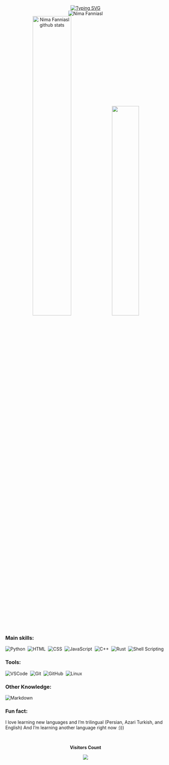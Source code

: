 <div align="center"><a href="https://git.io/typing-svg"><img src="http://readme-typing-svg.herokuapp.com?font=JetBrains+Mono+&duration=3000&pause=600&color=00BFBF&center=true&width=435&lines=Hey!+I'm+Nima+%3AD;I'm+a+Programmer+and+Full-Stack+Developer;%26+I+love+using+%26+developing+FOSS+Projects;I+can+code+in+Python%2C+C%2FC%2B%2B%2C+Front-end%2C+Rust;And+libreries+like+Django%2C+Selenium%2C+BS4+etc;You+can+Follow+me+Here%2C+%26+at+YT%2F%40smartnima;And+Also+go+to+my+website+at+smartnima.com" alt="Typing SVG" /></a></div>

<div align="center"><img height="auto" src="https://github-readme-streak-stats.herokuapp.com/?user=nimafanniasl&theme=black-ice&hide_border=true&stroke=0000&background=0D1117&ring=00bfbf&fire=00bfbf&currStreakLabel=00bfbf" alt="Nima Fanniasl" /></div>

<div align="center">  
  <img width="49%" height="auto" src="https://github-readme-stats.vercel.app/api?username=nimafanniasl&show_icons=true&count_private=true&hide_border=true&title_color=00bfbf&icon_color=00bfbf&text_color=c9d1d9&bg_color=0d1117" alt="Nima Fanniasl github stats" /> 
  <img width="41%" height="auto" src="https://github-readme-stats.vercel.app/api/top-langs/?username=nimafanniasl&layout=compact&hide_border=true&title_color=00bfbf&text_color=00bfbf&bg_color=0d1117" />
</div>

### Main skills:

![Python](https://img.shields.io/badge/-Python-0D1117?style=for-the-badge&logo=Python&labelColor=0D1117)&nbsp;
![HTML](https://img.shields.io/badge/-HTML-0D1117?style=for-the-badge&logo=html5&labelColor=0D1117)&nbsp;
![CSS](https://img.shields.io/badge/-CSS-0D1117?style=for-the-badge&logo=CSS3&logoColor=1572B6&labelColor=0D1117)&nbsp;
![JavaScript](https://img.shields.io/badge/-JavaScript-0D1117?style=for-the-badge&logo=javascript&labelColor=0D1117&textColor=0D1117)&nbsp;
![C++](https://img.shields.io/badge/-C++-0D1117?style=for-the-badge&logo=cplusplus&labelColor=0D1117)&nbsp;
![Rust](https://img.shields.io/badge/-Rust-0D1117?style=for-the-badge&logo=rust&logoColor=f70000&labelColor=0D1117)&nbsp;
![Shell Scripting](https://img.shields.io/badge/-Shell%20Scripting-0D1117?style=for-the-badge&logo=gnometerminal&labelColor=0D1117)&nbsp;

### Tools:

![VSCode](https://img.shields.io/badge/-VSCode-0D1117?style=for-the-badge&logo=visualstudiocode&logoColor=007ACC&labelColor=0D1117)&nbsp;
![Git](https://img.shields.io/badge/-Git-0D1117?style=for-the-badge&logo=git&labelColor=0D1117)&nbsp;
![GitHub](https://img.shields.io/badge/-GitHub-0D1117?style=for-the-badge&logo=github&labelColor=0D1117)&nbsp;
![Linux](https://img.shields.io/badge/-linux-0D1117?style=for-the-badge&logo=linux&labelColor=0D1117)&nbsp;


### Other Knowledge:

![Markdown](https://img.shields.io/badge/-Markdown-0D1117?style=for-the-badge&logo=markdown&labelColor=0D1117)&nbsp;

### Fun fact:
I love learning new languages and I’m trilingual (Persian, Azari Turkish, and English)
And I’m learning another language right now :)))

<div align="center">
<br><p align="centre"><b>Visitors Count</b></p>  
<p align="center"><img align="center" src="https://profile-counter.glitch.me/{nimafanniasl}/count.svg" /></p> 
<br></div>
